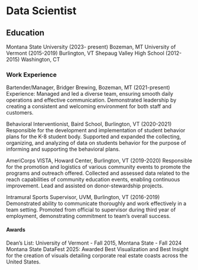 # Data Scientist

## Education
Montana State University	   (2023- present)	Bozeman, MT
University of Vermont		   (2015-2019)		Burlington, VT
Shepaug Valley High School	   (2012-2015)		Washington, CT

### Work Experience
Bartender/Manager, Bridger Brewing, Bozeman, MT (2021-present)
Experience:	Managed and led a diverse team, ensuring smooth daily operations and effective communication. Demonstrated leadership by creating a consistent and welcoming environment for both staff and customers.

Behavioral Interventionist, Baird School, Burlington, VT (2020-2021)
Responsible for the development and implementation of student behavior plans for the K-8 student body.  Supported and expanded the collecting, organizing, and analyzing of data on students behavior for the purpose of informing and supporting the behavioral plans. 

AmeriCorps VISTA, Howard Center, Burlington, VT (2019-2020)
Responsible for the promotion and logistics of various community events to promote the programs and outreach offered. Collected and assessed data related to the reach capabilities of community education events, enabling continuous improvement. Lead and assisted on donor-stewardship projects. 

Intramural Sports Supervisor, UVM, Burlington, VT (2016-2019)
Demonstrated ability to communicate thoroughly and work effectively in a team setting. Promoted from official to supervisor during third year of employment, demonstrating commitment to team’s overall success.

#### Awards
Dean’s List: University of Vermont - Fall 2015, Montana State - Fall 2024
Montana State DataFest 2025: Awarded Best Visualization and Best Insight for the creation of visuals detailing corporate real estate coasts across the United States. 
